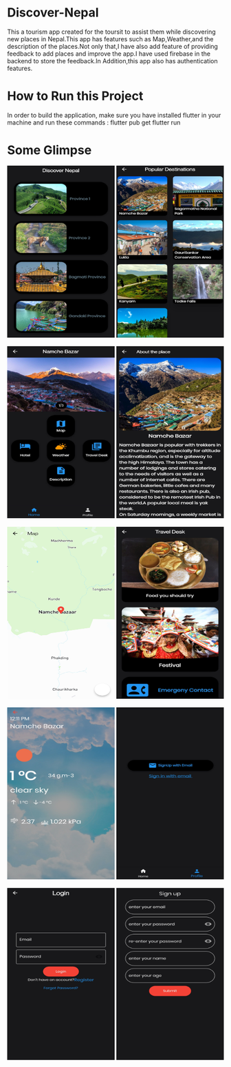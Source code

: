 # Discover-Nepal

This a tourism app created for the toursit to assist them while discovering new places in Nepal.This app has features such as Map,Weather,and the description of the places.Not only that,I have also add feature of providing feedback to add places and improve the app.I have used firebase in the backend to store the feedback.In Addition,this app also has authentication features.

# How to Run this Project
In order to build the application, make sure you have installed flutter in your machine and run these commands :
flutter pub get
flutter run

# Some Glimpse
<div align="left">
 <img src="https://github.com/PrabeshPP/Discover-Nepal/blob/master/ScreenShots/1.jpg" width="250" height="400">  <img src="https://github.com/PrabeshPP/Discover-Nepal/blob/master/ScreenShots/2.jpg" width="250" height="400">
</div>
<br>

<div align="left">
 <img src="https://github.com/PrabeshPP/Discover-Nepal/blob/master/ScreenShots/3.jpg" width="250" height="400">  <img src="https://github.com/PrabeshPP/Discover-Nepal/blob/master/ScreenShots/4.jpg" width="250" height="400">
</div>
<br>


<div align="left">
 <img src="https://github.com/PrabeshPP/Discover-Nepal/blob/master/ScreenShots/5.jpg" width="250" height="400">  <img src="https://github.com/PrabeshPP/Discover-Nepal/blob/master/ScreenShots/6.jpg" width="250" height="400">
</div>
<br>

<div align="left">
 <img src="https://github.com/PrabeshPP/Discover-Nepal/blob/master/ScreenShots/7.jpg" width="250" height="400">  <img src="https://github.com/PrabeshPP/Discover-Nepal/blob/master/ScreenShots/8.jpg" width="250" height="400">
</div>
<br>

<div align="left">
 <img src="https://github.com/PrabeshPP/Discover-Nepal/blob/master/ScreenShots/9.jpg" width="250" height="400">  <img src="https://github.com/PrabeshPP/Discover-Nepal/blob/master/ScreenShots/10.jpg" width="250" height="400">
</div>
<br>





